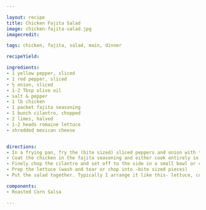 ```yaml
---

layout: recipe
title: Chicken Fajita Salad
image: chicken-fajita-salad.jpg
imagecredit:

tags: chicken, fajita, salad, main, dinner

recipeYield: 

ingredients: 
- 1 yellow pepper, sliced
- 1 red pepper, sliced
- ½ onion, sliced
- 1-2 Tbsp olive oil
- salt & pepper
- 1 lb chicken
- 1 packet fajita seasoning
- 1 bunch cilantro, chopped
- 2 limes, halved
- 1-2 heads romaine lettuce
- shredded mexican cheese


directions:
- In a frying pan, fry the (bite sized) sliced peppers and onion with the oil and salt & pepper until they’ve reached your desired cook. (For instance, if you like more crunch, then you probably will only get a bit of browning on them or if you like them a bit softer then you’ll let them cook more.)
- Coat the chicken in the fajita seasoning and either cook entirely in a pan or on a grill. Chop the chicken (once cool enough to handle) into bite sized pieces.
- Finely chop the cilantro and set off to the side in a small bowl or container.
- Prep the lettuce (wash and tear or chop into ~bite sized pieces)
- Put the salad together. Typically I arrange it like this- lettuce, corn salsa, peppers, chicken, cheese, cilantro, and then half a lime’s juice over the top (kind of like a dressing). Whatever you do, don’t skip the lime juice--it really enhances the whole thing.

components:
- Roasted Corn Salsa

---
```

